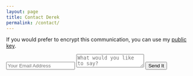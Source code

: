 ```yaml
---
layout: page
title: Contact Derek
permalink: /contact/
---
```


If you would prefer to encrypt this communication, you can use my [public key].

[public key]: http://pgp.mit.edu/pks/lookup?op=get&search=0x60D9C7F1019704B4

<form accept-charset="UTF-8" action="https://formkeep.com/f/31564470a717" method="POST" class="contact-form">
  <input type="hidden" name="utf8" value="✓">
  <input type="text" name="email" placeholder="Your Email Address" required="required">
  <textarea name="message" placeholder="What would you like to say?" required="required"></textarea>
  <button type="submit">Send It</button>
</form>
